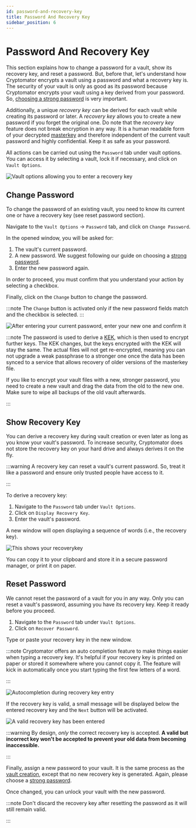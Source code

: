 ```yaml
---
id: password-and-recovery-key
title: Password And Recovery Key
sidebar_position: 6
---
```


# Password And Recovery Key

This section explains how to change a password for a vault, show its recovery key, and reset a password.
But, before that, let's understand how Cryptomator encrypts a vault using a password and what a recovery key is.
The security of your vault is only as good as its password because Cryptomator encrypts your vault using a key derived from your password.
So, [choosing a strong password](../../security/best-practices#good-passwords) is very important.

Additionally, a unique *recovery key* can be derived for each vault while creating its password or later.
A *recovery key* allows you to create a new password if you forget the original one.
Do note that the *recovery key* feature does not break encryption in any way.
It is a human readable form of your decrypted [masterkey](../../security/architecture#masterkey) and therefore independent of the current vault password and highly confidential.
Keep it as safe as your password.

All actions can be carried out using the `Password` tab under vault options.
You can access it by selecting a vault, lock it if necessary, and click on `Vault Options`.

![Vault options allowing you to enter a recovery key](../../static/img/desktop/vault-options-password.png)

## Change Password

To change the password of an existing vault, you need to know its current one or have a recovery key (see reset password section).

Navigate to the `Vault Options` -> `Password` tab, and click on `Change Password`.

In the opened window, you will be asked for:

1. The vault's current password.
2. A new password. We suggest following our guide on choosing a [strong password](../../security/best-practices#good-passwords).
3. Enter the new password again.

In order to proceed, you must confirm that you understand your action by selecting a checkbox.

Finally, click on the `Change` button to change the password.

:::note
The `Change` button is activated only if the new password fields match and the checkbox is selected.
:::

![After entering your current password, enter your new one and confirm it](../../static/img/desktop/change-password-prompt.png)

:::note
The password is used to derive a [KEK](https://en.wikipedia.org/wiki/Glossary_of_cryptographic_keys), which is then used to encrypt further keys. The KEK changes, but the keys encrypted with the KEK will stay the same. The actual files will not get re-encrypted, meaning you can not upgrade a weak passphrase to a stronger one once the data has been synced to a service that allows recovery of older versions of the masterkey file.

If you like to encrypt your vault files with a new, stronger password, you need to create a new vault and drag the data from the old to the new one. Make sure to wipe all backups of the old vault afterwards.

:::

## Show Recovery Key

You can derive a recovery key during vault creation or even later as long as you know your vault's password.
To increase security, Cryptomator does not store the recovery key on your hard drive and always derives it on the fly.

:::warning
A recovery key can reset a vault's current password. 
So, treat it like a password and ensure only trusted people have access to it.

:::

To derive a recovery key:

1. Navigate to the `Password` tab under `Vault Options`.
2. Click on `Display Recovery Key`.
3. Enter the vault's password.

A new window will open displaying a sequence of words (i.e., the recovery key).

![This shows your recoverykey](../../static/img/desktop/recoverykey.png)

You can copy it to your clipboard and store it in a secure password manager, or print it on paper.

## Reset Password

We cannot reset the password of a vault for you in any way. Only you can reset a vault's password, assuming you have its recovery key. Keep it ready before you proceed.

1. Navigate to the `Password` tab under `Vault Options`.
2. Click on `Recover Password`.

Type or paste your recovery key in the new window.

:::note
Cryptomator offers an auto completion feature to make things easier when typing a recovery key. It's helpful if your recovery key is printed on paper or stored it somewhere where you cannot copy it. The feature will kick in automatically once you start typing the first few letters of a word.

:::

![Autocompletion during recovery key entry](../../static/img/desktop/recoverykey-recover-enter.png)

If the recovery key is valid, a small message will be displayed below the entered recovery key and the `Next` button will be activated.

![A valid recovery key has been entered](../../static/img/desktop/recoverykey-recover-valid.png)

:::warning
By design, *only* the correct recovery key is accepted. **A valid but incorrect key won't be accepted to prevent your old data from becoming inaccessible.**

:::

Finally, assign a new password to your vault.
It is the same process as the [vault creation](adding-vaults.md#4-choose-a-password), except that no new recovery key is generated.
Again, please choose a [strong password](../../security/best-practices#good-passwords).

Once changed, you can unlock your vault with the new password.

:::note
Don't discard the recovery key after resetting the password as it will still remain valid.

:::
